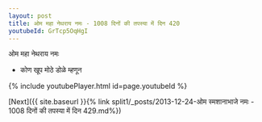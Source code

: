 ```yaml
---
layout: post
title: ओम महा नेथराय नमः - 1008 दिनों की तपस्या में दिन 420
youtubeId: GrTcp5OqHgI
---
```

 
 
 ओम महा नेथराय नमः  
 
 -  कोण खूप मोठे डोळे म्हणून 
 
  
 
  
 
 
 
 
 
 


{% include youtubePlayer.html id=page.youtubeId %}
 
[Next]({{ site.baseurl }}{% link  split1/_posts/2013-12-24-ओम स्मशानाभाजे नमः - 1008 दिनों की तपस्या में दिन 429.md%})
 
